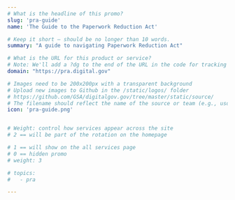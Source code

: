 ```yaml
---
# What is the headline of this promo?
slug: 'pra-guide'
name: 'The Guide to the Paperwork Reduction Act'

# Keep it short — should be no longer than 10 words.
summary: "A guide to navigating Paperwork Reduction Act"

# What is the URL for this product or service?
# Note: We'll add a ?dg to the end of the URL in the code for tracking purposes
domain: "https://pra.digital.gov"

# Images need to be 200x200px with a transparent background
# Upload new images to Github in the /static/logos/ folder
# https://github.com/GSA/digitalgov.gov/tree/master/static/source/
# The filename should reflect the name of the source or team (e.g., usds-logo.png)
icon: 'pra-guide.png'


# Weight: control how services appear across the site
# 2 == will be part of the rotation on the homepage

# 1 == will show on the all services page
# 0 == hidden promo
# weight: 3

# topics:
#   - pra

---
```

